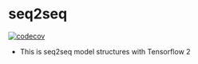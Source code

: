 # seq2seq

[![codecov](https://codecov.io/gh/psj8252/seq2seq/branch/master/graph/badge.svg?token=qZjiAuSYiw)](https://codecov.io/gh/psj8252/seq2seq)

- This is seq2seq model structures with Tensorflow 2
